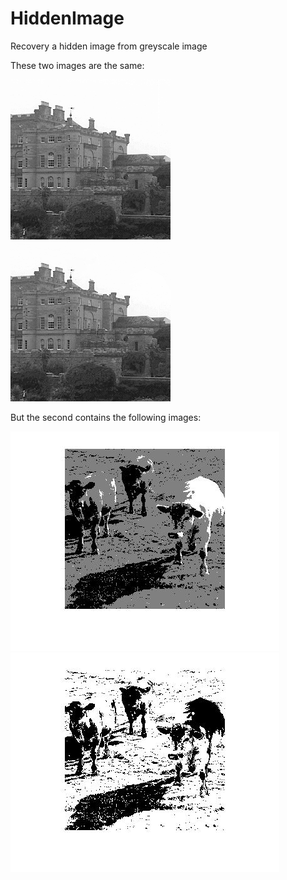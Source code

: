 # HiddenImage
Recovery a hidden image from greyscale image

These two images are the same:

![Castle original](https://github.com/LauraLaureus/HiddenImage/blob/master/castillo_original.jpeg)
![Castle](https://github.com/LauraLaureus/HiddenImage/blob/master/Castillo_oculto2bits.jpeg)

But the second contains the following images:

![Three grey scale](https://github.com/LauraLaureus/HiddenImage/blob/master/threegreyscale.jpg)
![Two grey scale](https://github.com/LauraLaureus/HiddenImage/blob/master/twogreyscale.jpg)
